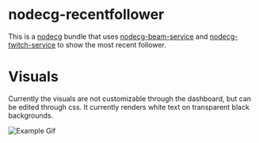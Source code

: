 # nodecg-recentfollower

This is a [nodecg](http://github.com/nodecg/nodecg) bundle that uses [nodecg-beam-service](http://github.com/Allar/nodecg-beam-service) and [nodecg-twitch-service](http://github.com/Allar/nodecg-twitch-service) to show the most recent follower.

# Visuals

Currently the visuals are not customizable through the dashboard, but can be edited through css. It currently renders white text on transparent black backgrounds.

![Example Gif](https://i.gyazo.com/d39bac790581d37580b5601e59021804.gif)

